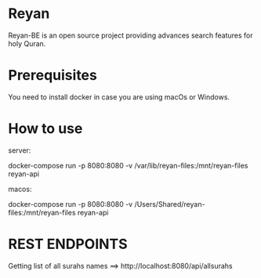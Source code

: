 Reyan
==========
Reyan-BE is an open source project providing advances search features for holy Quran.

Prerequisites
==========
You need to install docker in case you are using macOs or Windows. 

How to use
==========
server:

docker-compose run -p 8080:8080 -v /var/lib/reyan-files:/mnt/reyan-files  reyan-api

macos:

docker-compose run -p 8080:8080 -v /Users/Shared/reyan-files:/mnt/reyan-files  reyan-api  

REST ENDPOINTS
==========
Getting list of all surahs names ==> http://localhost:8080/api/allsurahs
